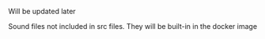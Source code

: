Will be updated later

Sound files not included in src files. 
They will be built-in in the docker image